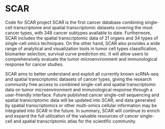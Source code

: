 # SCAR
Code for SCAR project
SCAR is the first cancer database combining single-cell transcriptome and spatial transcriptomic datasets covering the most cancer types, with 348 cancer subtypes available to date. Furthermore, SCAR includes the spatial transcriptomic data of 21 organs and 34 types of single-cell omics techniques. On the other hand, SCAR also provides a wide range of analytical and visualization tools in tumor cell types classification, biomarker selection, survival curve prediction etc. It will allow users to comprehensively evaluate the tumor microenvironment and immunological response for cancer studies.

SCAR aims to better understand and exploit all currently known scRNA-seq and spatial transcriptomic datasets of cancer types, giving the research community free access to combined single-cell and spatial transcriptomic data on tumor microenvironment and immunological response through a user-friendly interface. Future published cancer single-cell sequencing and spatial transcriptomic data will be updated into SCAR, and data generated by spatial transcriptomics or other multi-omics cellular information may be integrated into SCAR in the future. In summary, SCAR will continue to enrich and expand the full utilization of the valuable resources of cancer single-cell and spatial transcriptomic atlas for the scientific community.

